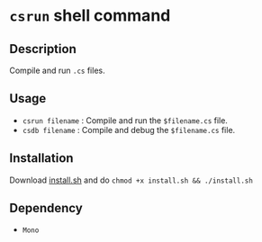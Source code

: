 # `csrun` shell command

## Description
Compile and run `.cs` files.

## Usage
* `csrun filename` : Compile and run the `$filename.cs` file.
* `csdb filename` : Compile and debug the `$filename.cs` file.

## Installation
Download [install.sh](https://github.com/shuzaei/csrun/releases/latest/download/install.sh) and do `chmod +x install.sh && ./install.sh`

## Dependency
* `Mono`
